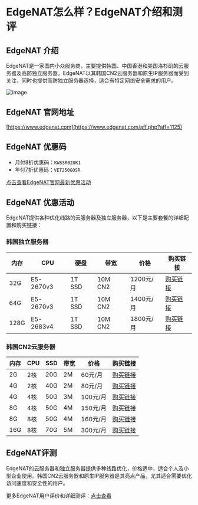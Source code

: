 # EdgeNAT怎么样？EdgeNAT介绍和测评

## EdgeNAT 介绍
EdgeNAT是一家国内小众服务商，主要提供韩国、中国香港和美国洛杉矶的云服务器及高防独立服务器。EdgeNAT以其韩国CN2云服务器和原生IP服务器而受到关注，同时也提供高防独立服务器选择，适合有特定网络安全需求的用户。

![image](https://github.com/rosenowkeneth503/EdgeNAT/assets/169514206/0c5015c6-1023-454c-a1fc-8e765d446d05)

## EdgeNAT 官网地址
[https://www.edgenat.com](https://www.edgenat.com/aff.php?aff=1125)

## EdgeNAT 优惠码
- 月付8折优惠码：`KWSSR02UK1`
- 年付7折优惠码：`VET250GOSR`

[点击查看EdgeNAT官网最新优惠活动](https://www.edgenat.com/aff.php?aff=1125)

## EdgeNAT 优惠活动
EdgeNAT提供各种优化线路的云服务器及独立服务器，以下是主要套餐的详细配置和购买链接：

### 韩国独立服务器
| 内存  | CPU       | 硬盘    | 带宽   | 价格    | 购买链接                                    |
| ----- | --------- | ------- | ------ | ------- | ------------------------------------------ |
| 32G   | E5-2670v3 | 1T SSD  | 10M CN2| 1200元/月 | [购买链接](https://www.edgenat.com/aff.php?aff=1125&pid=98) |
| 64G   | E5-2670v3 | 1T SSD  | 10M CN2| 1400元/月 | [购买链接](https://www.edgenat.com/aff.php?aff=1125&pid=99) |
| 128G  | E5-2683v4 | 1T SSD  | 10M CN2| 1800元/月 | [购买链接](https://www.edgenat.com/aff.php?aff=1125&pid=100) |

### 韩国CN2云服务器
| 内存 | CPU | SSD  | 带宽 | 价格    | 购买链接                                   |
| ---- | --- | ---- | ---- | ------- | ----------------------------------------- |
| 2G   | 2核 | 20G  | 2M   | 60元/月  | [购买链接](https://www.edgenat.com/aff.php?aff=1125&pid=37) |
| 4G   | 2核 | 40G  | 2M   | 80元/月  | [购买链接](https://www.edgenat.com/aff.php?aff=1125&pid=9)  |
| 4G   | 4核 | 50G  | 3M   | 100元/月 | [购买链接](https://www.edgenat.com/aff.php?aff=1125&pid=16) |
| 8G   | 4核 | 50G  | 4M   | 150元/月 | [购买链接](https://www.edgenat.com/aff.php?aff=1125&pid=12) |
| 8G   | 8核 | 50G  | 4M   | 160元/月 | [购买链接](https://www.edgenat.com/aff.php?aff=1125&pid=15) |
| 16G  | 8核 | 70G  | 5M   | 300元/月 | [购买链接](https://www.edgenat.com/aff.php?aff=1125&pid=13) |

## EdgeNAT评测
EdgeNAT的云服务器和独立服务器提供多种线路优化，价格适中，适合个人及小型企业使用。韩国CN2云服务器和原生IP服务器是其亮点产品，尤其适合需要优化访问速度和安全性的用户。

更多EdgeNAT用户评价和详细测评：[点击查看](https://www.edgenat.com/aff.php?aff=1125)

